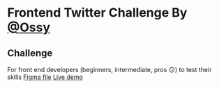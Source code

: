 # Frontend Twitter Challenge By [@Ossy](https://github.com/codingossy)
## Challenge 
For front end developers (beginners, intermediate, pros 😑) to test their skills
[Figma file](https://figma.com/file/TNUU39bIJx9RQOl4w0kSu0CRAPPO-Free-Cryptocurrency-Website-Community?fuid=1119230491366355678) [Live demo](https://cypto-currency.vercel.app)